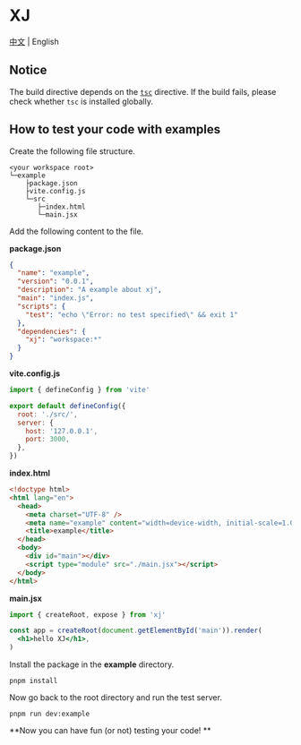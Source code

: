 # XJ

[中文](./README_CN.md) | English

## Notice

The build directive depends on the [`tsc`](https://www.typescriptlang.org/docs/handbook/compiler-options.html) directive. If the build fails, please check whether `tsc` is installed globally.

## How to test your code with examples

Create the following file structure.

```
<your workspace root>
└─example
    ├package.json
    ├vite.config.js
    └─src
       ├─index.html
       └─main.jsx
```

Add the following content to the file.

**package.json**

```json
{
  "name": "example",
  "version": "0.0.1",
  "description": "A example about xj",
  "main": "index.js",
  "scripts": {
    "test": "echo \"Error: no test specified\" && exit 1"
  },
  "dependencies": {
    "xj": "workspace:*"
  }
}
```

**vite.config.js**

```js
import { defineConfig } from 'vite'

export default defineConfig({
  root: './src/',
  server: {
    host: '127.0.0.1',
    port: 3000,
  },
})
```

**index.html**

```html
<!doctype html>
<html lang="en">
  <head>
    <meta charset="UTF-8" />
    <meta name="example" content="width=device-width, initial-scale=1.0" />
    <title>example</title>
  </head>
  <body>
    <div id="main"></div>
    <script type="module" src="./main.jsx"></script>
  </body>
</html>
```

**main.jsx**

```jsx
import { createRoot, expose } from 'xj'

const app = createRoot(document.getElementById('main')).render(
  <h1>hello XJ</h1>,
)
```

Install the package in the **example** directory.

```shell
pnpm install
```

Now go back to the root directory and run the test server.

```shell
pnpm run dev:example
```

**Now you can have fun (or not) testing your code! **
